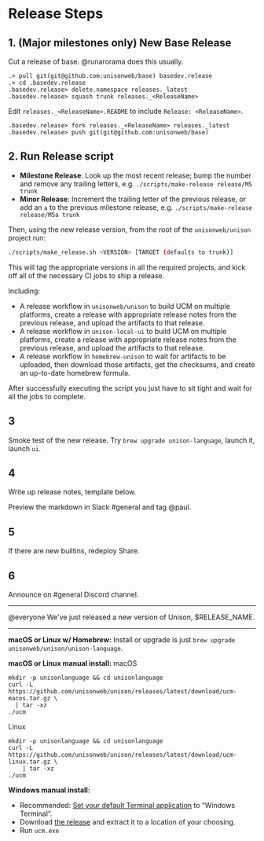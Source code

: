 # Release Steps

## 1\. (Major milestones only) New Base Release

Cut a release of base. @runarorama does this usually.

``` 
.> pull git(git@github.com:unisonweb/base) basedev.release
.> cd .basedev.release
.basedev.release> delete.namespace releases._latest
.basedev.release> squash trunk releases._<ReleaseName>
```

Edit `releases._<ReleaseName>.README` to include `Release: <ReleaseName>`.

``` 
.basedev.release> fork releases._<ReleaseName> releases._latest
.basedev.release> push git(git@github.com:unisonweb/base)
```

## 2\. Run Release script

  - **Milestone Release**: Look up the most recent release; bump the number and remove any trailing letters, e.g. `./scripts/make-release release/M5 trunk`
  - **Minor Release**: Increment the trailing letter of the previous release, or add an `a` to the previous milestone release, e.g. `./scripts/make-release release/M5a trunk`

Then, using the new release version, from the root of the `unisonweb/unison` project run:

``` sh
./scripts/make_release.sh <VERSION> [TARGET (defaults to trunk)]
```

This will tag the appropriate versions in all the required projects, and kick off all of the necessary CI jobs to ship a release.

Including:

  - A release workflow in `unisonweb/unison` to build UCM on multiple platforms, create a release with appropriate release notes from the previous release, and upload the artifacts to that release.
  - A release workflow in `unison-local-ui` to build UCM on multiple platforms, create a release with appropriate release notes from the previous release, and upload the artifacts to that release.
  - A release workflow in `homebrew-unison` to wait for artifacts to be uploaded, then download those artifacts, get the checksums, and create an up-to-date homebrew formula.

After successfully executing the script you just have to sit tight and wait for all the jobs to complete.

## 3

Smoke test of the new release. Try `brew upgrade unison-language`, launch it, launch `ui`.

## 4

Write up release notes, template below.

Preview the markdown in Slack \#general and tag @paul.

## 5

If there are new builtins, redeploy Share.

## 6

Announce on \#general Discord channel.

-----

@everyone We've just released a new version of Unison, $RELEASE\_NAME.

-----

**macOS or Linux w/ Homebrew:**
Install or upgrade is just `brew upgrade unisonweb/unison/unison-language`.

**macOS or Linux manual install:**
macOS

``` 
mkdir -p unisonlanguage && cd unisonlanguage
curl -L https://github.com/unisonweb/unison/releases/latest/download/ucm-macos.tar.gz \
  | tar -xz
./ucm
```

Linux

``` 
mkdir -p unisonlanguage && cd unisonlanguage
curl -L https://github.com/unisonweb/unison/releases/latest/download/ucm-linux.tar.gz \
    | tar -xz
./ucm
```

**Windows manual install:**

  - Recommended: [Set your default Terminal application](https://devblogs.microsoft.com/commandline/windows-terminal-as-your-default-command-line-experience/) to “Windows Terminal”.
  - Download [the release](https://github.com/unisonweb/unison/releases/latest/download/ucm-windows.zip) and extract it to a location of your choosing.
  - Run `ucm.exe`
